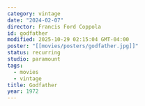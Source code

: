 ```yaml
---
category: vintage
date: "2024-02-07"
director: Francis Ford Coppola
id: godfather
modified: 2025-10-29 02:15:04 GMT-04:00
poster: "[[movies/posters/godfather.jpg]]"
status: recurring
studio: paramount
tags:
  - movies
  - vintage
title: Godfather
year: 1972
---
```

